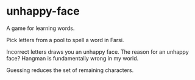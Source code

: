# unhappy-face
A game for learning words.

Pick letters from a pool to spell a word in Farsi.

Incorrect letters draws you an unhappy face.  The reason for an unhappy 
face?  Hangman is fundamentally wrong in my world.

Guessing reduces the set of remaining characters.
